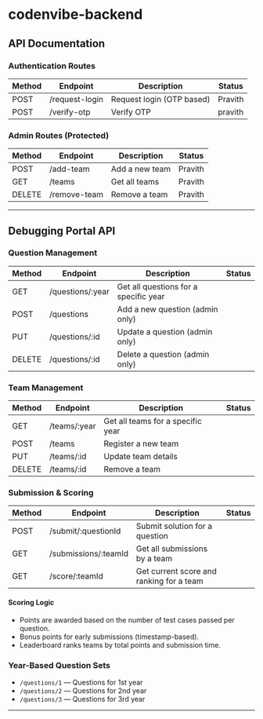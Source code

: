 
# codenvibe-backend

## API Documentation

### Authentication Routes

| Method | Endpoint           | Description                | Status |
|--------|--------------------|----------------------------|--------|
| POST   | /request-login     | Request login (OTP based)  | Pravith |
| POST   | /verify-otp        | Verify OTP                 | pravith |

### Admin Routes (Protected)

| Method | Endpoint           | Description                | Status |
|--------|--------------------|----------------------------|--------|
| POST   | /add-team          | Add a new team             | Pravith|
| GET    | /teams             | Get all teams              | Pravith |
| DELETE | /remove-team       | Remove a team              | Pravith |

---

## Debugging Portal API

### Question Management
| Method | Endpoint                | Description                                 | Status |
|--------|------------------------|---------------------------------------------|--------|
| GET    | /questions/:year       | Get all questions for a specific year       |  |
| POST   | /questions             | Add a new question (admin only)             | |
| PUT    | /questions/:id         | Update a question (admin only)              |  |
| DELETE | /questions/:id         | Delete a question (admin only)              |  |

### Team Management
| Method | Endpoint                | Description                                 | Status |
|--------|------------------------|---------------------------------------------|--------|
| GET    | /teams/:year           | Get all teams for a specific year           |  |
| POST   | /teams                  | Register a new team                         | |
| PUT    | /teams/:id              | Update team details                         |  |
| DELETE | /teams/:id              | Remove a team                               |  |

### Submission & Scoring
| Method | Endpoint                        | Description                                         | Status |
|--------|----------------------------------|-----------------------------------------------------|--------|
| POST   | /submit/:questionId              | Submit solution for a question                      |  |
| GET    | /submissions/:teamId             | Get all submissions by a team                       |  |
| GET    | /score/:teamId                   | Get current score and ranking for a team            |  |

#### Scoring Logic
- Points are awarded based on the number of test cases passed per question.
- Bonus points for early submissions (timestamp-based).
- Leaderboard ranks teams by total points and submission time.

### Year-Based Question Sets
- `/questions/1` — Questions for 1st year
- `/questions/2` — Questions for 2nd year
- `/questions/3` — Questions for 3rd year

---



